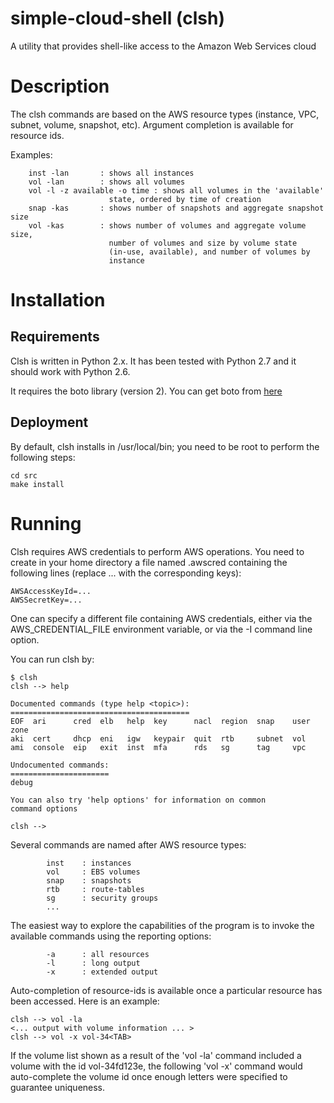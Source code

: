 
# simple-cloud-shell (clsh)

A utility that provides shell-like access to the Amazon Web Services cloud

# Description

The clsh commands are based on the AWS resource types
(instance, VPC, subnet, volume, snapshot, etc).
Argument completion is available for resource ids.

Examples:

        inst -lan       : shows all instances
        vol -lan        : shows all volumes
        vol -l -z available -o time : shows all volumes in the 'available'
                          state, ordered by time of creation
        snap -kas       : shows number of snapshots and aggregate snapshot size
        vol -kas        : shows number of volumes and aggregate volume size,
                          number of volumes and size by volume state
                          (in-use, available), and number of volumes by
                          instance


# Installation

## Requirements

Clsh is written in Python 2.x. It has been tested with Python 2.7 and
it should work with Python 2.6.

It requires the boto library (version 2).  You can get boto from
[here](https://pypi.python.org/pypi/boto)

## Deployment

By default, clsh installs in /usr/local/bin; you need to be root to
perform the following steps:

```
cd src
make install
```

# Running

Clsh requires AWS credentials to perform AWS operations. You need
to create in your home directory a file named .awscred containing
the following lines (replace ... with the corresponding keys):

```
AWSAccessKeyId=...
AWSSecretKey=...
```

One can specify a different file containing AWS credentials, either via
the AWS_CREDENTIAL_FILE environment variable, or via the -I command line
option.

You can run clsh by:

```
$ clsh
clsh --> help

Documented commands (type help <topic>):
========================================
EOF  ari      cred  elb   help  key      nacl  region  snap    user  zone
aki  cert     dhcp  eni   igw   keypair  quit  rtb     subnet  vol 
ami  console  eip   exit  inst  mfa      rds   sg      tag     vpc 

Undocumented commands:
======================
debug

You can also try 'help options' for information on common
command options

clsh --> 
```

Several commands are named after AWS resource types:

```
        inst    : instances
        vol     : EBS volumes
        snap    : snapshots
        rtb     : route-tables
        sg      : security groups
        ...
```

The easiest way to explore the capabilities of the program is to invoke
the available commands using the reporting options:

```
        -a      : all resources
        -l      : long output
        -x      : extended output
```

Auto-completion of resource-ids is available once a particular resource
has been accessed. Here is an example:

```
clsh --> vol -la
<... output with volume information ... >
clsh --> vol -x vol-34<TAB>
```

If the volume list shown as a result of the 'vol -la' command included a
volume with the id vol-34fd123e, the following 'vol -x' command would
auto-complete the volume id once enough letters were specified to
guarantee uniqueness.

